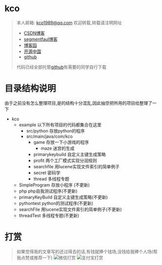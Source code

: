 # kco
>本人邮箱: <kco1989@qq.com>
>欢迎转载,转载请注明网址
> - [CSDN博客](http://blog.csdn.net/tianshi_kco)
> - [segmentfaul博客](https://segmentfault.com/u/kco1989)
> - [博客园](http://www.cnblogs.com/kco1989/)
> - [开源中国](https://my.oschina.net/kco1989/blog)
> - [github](https://github.com/kco1989/)
>
> 代码已经全部托管[github](https://github.com/kco1989/kco)有需要的同学自行下载


# 目录结构说明
由于之前没有怎么整理项目,是的结构十分混乱,因此抽空把所用的项目给整理了一下

- kco
    - example               以下所有项目的代码都集合在这里
        - src/python        存放python的程序
        - src/main/java/com/kco
            - game          存放一下小游戏的程序
                - maze      迷宫的生成
            - primarykeybuild 自定义主键生成策略
            - profit        两个工厂模式实现分润规则
            - searchfile    用lucene实现文件索引的简单例子
            - secret        密码学
            - thread        多线程专题
    - SimpleProgram         存放小程序 (不更新)
    - php                   php自我测试程序(不更新)
    - primaryKeyBuild       自定义主键生成策略(不更新)
    - pythontest            python的测试程序(不更新)
    - searchFile            用lucene实现文件索引的简单例子(不更新)
    - threadTest            多线程专题(不更新)


# 打赏
>如果觉得我的文章写的还过得去的话,有钱就捧个钱场,没钱给我捧个人场(帮我点赞或推荐一下)
>![微信打赏](http://img.blog.csdn.net/20170508085654037?watermark/2/text/aHR0cDovL2Jsb2cuY3Nkbi5uZXQvdGlhbnNoaV9rY28=/font/5a6L5L2T/fontsize/400/fill/I0JBQkFCMA==/dissolve/70/gravity/SouthEast)
>![支付宝打赏](http://img.blog.csdn.net/20170508085710334?watermark/2/text/aHR0cDovL2Jsb2cuY3Nkbi5uZXQvdGlhbnNoaV9rY28=/font/5a6L5L2T/fontsize/400/fill/I0JBQkFCMA==/dissolve/70/gravity/SouthEast)